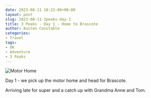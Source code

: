 ```yaml
---
date: 2023-08-11 18:23:00+00:00
layout: post
slug: 2023-08-11-3peaks-day-1
title: 3 Peaks - Day 1 - Home to Brascote
author: Austen Constable
categories:
- Travel
tags:
- UK
- Adventure
- 3 Peaks
---
```


![Motor Home](../images/2023/08/2023-08-11-IMG_2548.jpeg)

Day 1 - we pick up the motor home and head for Brascote.

Arriving late for super and a catch up with Grandma Anne and Tom.
